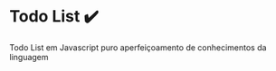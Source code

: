 # Todo List :heavy_check_mark:

Todo List em Javascript puro aperfeiçoamento de conhecimentos da linguagem
